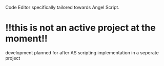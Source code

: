 Code Editor specifically tailored towards Angel Script.

# !!this is not an active project at the moment!!
development planned for after AS scripting implementation in a seperate project 
